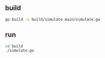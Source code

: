 
## build
```bash
go build -o build/simulate main/simulate.go
```
## run
```bash
cd build
./simulate.go
```
